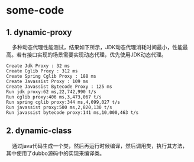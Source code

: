 # some-code

## 1. dynamic-proxy
&nbsp;&nbsp;&nbsp;&nbsp;多种动态代理性能测试，结果如下所示，JDK动态代理消耗时间最小，性能最高。若有接口实现的场景需要实现动态代理，优先使用JDK动态代理。
~~~
Create Jdk Proxy : 32 ms
Create Cglib Proxy : 312 ms
Create Spring Cglib Proxy : 188 ms
Create Javassist Proxy : 109 ms
Create Javassist Bytecode Proxy : 125 ms
Run jdk proxy:62 ms,22,742,990 t/s
Run cglib proxy:406 ms,3,473,067 t/s
Run spring cglib proxy:344 ms,4,099,027 t/s
Run javassist proxy:500 ms,2,820,130 t/s
Run javassist bytecode proxy:141 ms,10,000,463 t/s
~~~

## 2. dynamic-class
&nbsp;&nbsp;&nbsp;&nbsp;通过java代码生成一个类，然后再运行时候编译，然后调用类，执行其方法，其中使用了dubbo源码中的实现来编译类。